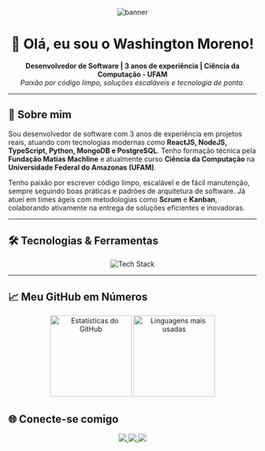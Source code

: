 <!-- Banner animado -->
<p align="center">
  <img src="https://capsule-render.vercel.app/api?type=waving&color=0:0077B5,100:61DAFB&height=180&section=header&text=Washington%20Moreno&fontSize=40&fontColor=ffffff" alt="banner" />
</p>

<h1 align="center">👋 Olá, eu sou o Washington Moreno!</h1>

<p align="center">
  <b>Desenvolvedor de Software | 3 anos de experiência | Ciência da Computação - UFAM</b><br>
  <i>Paixão por código limpo, soluções escaláveis e tecnologia de ponta.</i>
</p>

---

## 🚀 Sobre mim

Sou desenvolvedor de software com 3 anos de experiência em projetos reais, atuando com tecnologias modernas como <b>ReactJS, NodeJS, TypeScript, Python, MongoDB e PostgreSQL</b>. Tenho formação técnica pela <b>Fundação Matias Machline</b> e atualmente curso <b>Ciência da Computação</b> na <b>Universidade Federal do Amazonas (UFAM)</b>.

Tenho paixão por escrever código limpo, escalável e de fácil manutenção, sempre seguindo boas práticas e padrões de arquitetura de software. Já atuei em times ágeis com metodologias como <b>Scrum</b> e <b>Kanban</b>, colaborando ativamente na entrega de soluções eficientes e inovadoras.

---

## 🛠️ Tecnologias & Ferramentas

<p align="center">
  <img src="https://skillicons.dev/icons?i=react,nodejs,ts,js,python,mongodb,postgres,java,html,css,android" alt="Tech Stack" />
</p>

---

## 📈 Meu GitHub em Números

<p align="center">
  <img src="https://github-readme-stats.vercel.app/api?username=Washington-coder&show_icons=true&theme=radical&hide=issues" alt="Estatísticas do GitHub" height="165"/>
  <img src="https://github-readme-stats.vercel.app/api/top-langs/?username=Washington-coder&layout=compact&theme=radical" alt="Linguagens mais usadas" height="165"/>
</p>

## 🌐 Conecte-se comigo

<p align="center">
  <a href="https://www.instagram.com/was.antonio" target="_blank">
    <img src="https://img.shields.io/badge/-Instagram-E4405F?style=for-the-badge&logo=instagram&logoColor=white"/>
  </a>
  <a href="https://www.linkedin.com/in/washington-riega/" target="_blank">
    <img src="https://img.shields.io/badge/-LinkedIn-0077B5?style=for-the-badge&logo=linkedin&logoColor=white"/>
  </a>
  <a href="mailto:was.antonio.xy@gmail.com">
    <img src="https://img.shields.io/badge/-Email-D14836?style=for-the-badge&logo=gmail&logoColor=white"/>
  </a>
</p>
